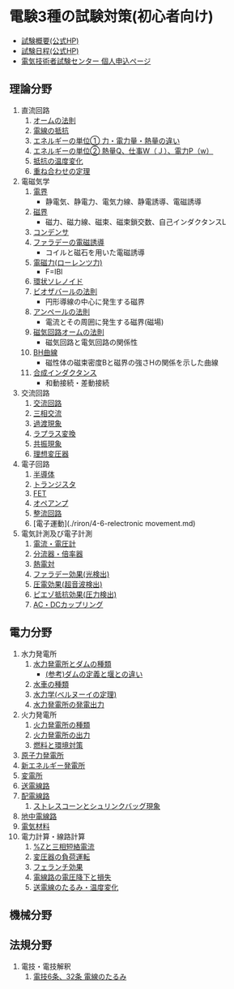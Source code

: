 # 電験3種の試験対策(初心者向け)

- [試験概要(公式HP)](https://www.shiken.or.jp/examination/e-chief03.html)
- [試験日程(公式HP)](https://www.shiken.or.jp/schedule/)
- [電気技術者試験センター 個人申込ページ](https://moshikomi-shiken.jp/ecee/user/public/)


## 理論分野

1. 直流回路
    1. [オームの法則](./riron/1-1-ohms-law.md)
    1. [電線の抵抗](./riron/1-2-wire-resistance.md)
    1. [エネルギーの単位① 力・電力量・熱量の違い](./riron/1-3-power-amount-of-power-heat.md)
    1. [エネルギーの単位② 熱量Q、仕事W（Ｊ）、電力P（w）](./riron/1-4-q-w-p.md)
    1. [抵抗の温度変化](./riron/1-5-doutai-teikou-ondo.md)
    1. [重ね合わせの定理](./riron/.md)
1. 電磁気学
    1. [電界](./riron/2-1-denkai.md)
        - 静電気、静電力、電気力線、静電誘導、電磁誘導
    1. [磁界](./riron/2-2-jikai.md)
        - 磁力、磁力線、磁束、磁束鎖交数、自己インダクタンスL
    1. [コンデンサ](./riron/2-3-electrostatic-capacity.md)
    1. [ファラデーの電磁誘導](./riron/2-4-faradays-electromagnetic-induction.md)
        - コイルと磁石を用いた電磁誘導
    1. [電磁力(ローレンツ力)](./riron/2-5-lorentz-force.md)
        - F=IBl
    1. [環状ソレノイド](./riron/2-6-annular-solenoid.md)
    1. [ビオザバールの法則](./riron/2-7-biot-savart-low.md)
        - 円形導線の中心に発生する磁界
    1. [アンペールの法則](./riron/2-8-ampere-sekibun-bibun.md)
        - 電流とその周囲に発生する磁界(磁場)
    1. [磁気回路オームの法則](./riron/2-9-jiki-kairo-ohms-law.md)
        - 磁気回路と電気回路の関係性
    1. [BH曲線](./riron/2-10-bh-curve.md)
        - 磁性体の磁束密度Bと磁界の強さHの関係を示した曲線
    1. [合成インダクタンス](./riron/2-11-trance-combined-inductance.md)
        - 和動接続・差動接続
1. 交流回路
    1. [交流回路](./riron/3-1-impedance.md)
    1. [三相交流](./riron/3-2-sanso-koryu.md)
    1. [過渡現象](./riron/3-3-katogensho.md)
    1. [ラプラス変換](./riron/3-4-laplace-transform-table-formula.md)
    1. [共振現象](./riron/3-5-rlc-series-resonant-circuit.md)
    1. [理想変圧器](./riron/3-6-risou-henatsuki-genri-shiki.md)
1. 電子回路
    1. [半導体](./riron/4-1-semiconductor.md)
    1. [トランジスタ](./riron/4-2-transistor.md)
    1. [FET](./riron/4-3-fet.md)
    1. [オペアンプ](./riron/4-4-op-amp.md)
    1. [整流回路](./riron/4-5-rectifier-circuit.md)
    1. [電子運動](./riron/4-6-relectronic movement.md)
1. 電気計測及び電子計測
    1. [電流・電圧計](./riron/5-1-current-Voltmeter.md)
    1. [分流器・倍率器](./riron/5-2-current-shunt-multiplier.md)
    1. [熱電対](./riron/5-3-thermocouple.md)
    1. [ファラデー効果(光検出)](./riron/5-4-faraday-effect.md)
    1. [圧電効果(超音波検出)](./riron/5-5-piezoelectric-effect.md)
    1. [ピエゾ抵抗効果(圧力検出)](./riron/5-6-piezoresistance-effect.md)
    1. [AC・DCカップリング](./riron/5-7-ac-dc-coupling.md)

## 電力分野

1. 水力発電所
    1. [水力発電所とダムの種類](./denryoku/1-1-suiryoku-dam.md)
        - [(参考)ダムの定義と堰との違い](./denryoku/1-1-1-suiryoku-sanko-dam-history.md)
    1. [水車の種類](./denryoku/1-2-suiryoku-suisha.md)
    1. [水力学(ベルヌーイの定理)](./denryoku/1-3-suiryoku-suirikigaku.md)
    1. [水力発電所の発電出力](./denryoku/1-4-suiryoku-hatsuden.md)
1. 火力発電所
    1. [火力発電所の種類](./denryoku/2-1-karyoku-shurui.md)
    1. [火力発電所の出力](./denryoku/2-2-karyoku-shutsuryoku.md)
    1. [燃料と環境対策](./denryoku/2-3-karyoku-nenryo-kankyo.md)
1. [原子力発電所](./denryoku/3-1-nuclear-power.md)
1. [新エネルギー発電所](./denryoku/4-1-new-energy.md)
1. [変電所](./denryoku/5-1-substation.md)
1. [送電線路](./denryoku/6-1-sodensenro.md)
1. [配電線路](./denryoku/7-1-haidensenro.md)
    1. [ストレスコーンとシュリンクバッグ現象](./denryoku/7-2-shrink-back-stress-cone.md)
1. [地中電線路](./denryoku/8-1-chichu-densenro.md)
1. [電気材料](./denryoku/9-1-denki-zairyo.md)
1. 電力計算・線路計算
    1. [%Zと三相短絡電流](./denryoku/10-1-%Z.md)
    1. [変圧器の負荷運転](./denryoku/10-2-trans-overload-operation.md)
    1. [フェランチ効果](./denryoku/10-3-ferranti-effect.md)
    1. [電線路の電圧降下と損失](./denryoku/10-4-densenro-denatsukoka-sonshitsu.md)
    1. [送電線のたるみ・温度変化](./hoki/dengi-6-32-densen-huatsu.md)

## 機械分野



## 法規分野

1. 電技・電技解釈
    1. [電技6条、32条 電線のたるみ](./hoki/dengi-6-32-densen-huatsu.md)



